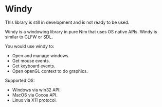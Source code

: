 # Windy

This library is still in development and is not ready to be used.

Windy is a windowing library in pure Nim that uses OS native APIs. Windy is similar to GLFW or SDL.

You would use windy to:
* Open and manage windows.
* Get mouse events.
* Get keyboard events.
* Open openGL context to do graphics.

Supported OS:
* Windows via win32 API.
* MacOS via Cocoa API.
* Linux via X11 protocol.
